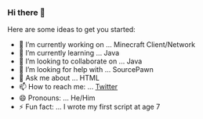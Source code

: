 ### Hi there 👋



Here are some ideas to get you started:

- 🔭 I’m currently working on ... Minecraft Client/Network
- 🌱 I’m currently learning ... Java
- 👯 I’m looking to collaborate on ... Java
- 🤔 I’m looking for help with ... SourcePawn
- 💬 Ask me about ... HTML
- 📫 How to reach me: ... [Twitter](https://twitter.com/lastroundval)
- 😄 Pronouns: ... He/Him
- ⚡ Fun fact: ... I wrote my first script at age 7

